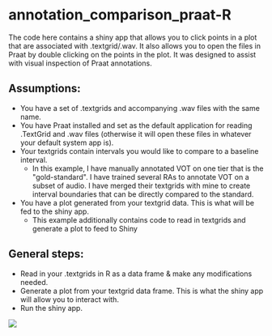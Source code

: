 # annotation_comparison_praat-R

The code here contains a shiny app that allows you to click points in a plot that are associated with .textgrid/.wav. It also allows you to open the files in Praat by double clicking on the points in the plot. It was designed to assist with visual inspection of Praat annotations.

## Assumptions:

  - You have a set of .textgrids and accompanying .wav files with the same name.
  - You have Praat installed and set as the default application for reading .TextGrid and .wav files (otherwise it will open these files in whatever your default system app is).
  - Your textgrids contain intervals you would like to compare to a baseline interval.
      - In this example, I have manually annotated VOT on one tier that is the "gold-standard". I have trained several RAs to annotate VOT on a subset of audio. I have merged their textgrids with mine to create interval boundaries that can be directly compared to the standard.
  - You have a plot generated from your textgrid data. This is what will be fed to the shiny app.
    - This example additionally contains code to read in textgrids and generate a plot to feed to Shiny

## General steps:
  - Read in your .textgrids in R as a data frame & make any modifications needed.
  - Generate a plot from your textgrid data frame. This is what the shiny app will allow you to interact with.
  - Run the shiny app.

  ![]("annotation_calibration_example.mov")
